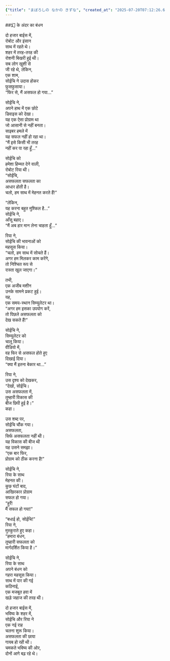```yaml
---
{"title": "まぼろしの なかの きずな", "created_at": "2025-07-20T07:12:26.607857+09:00", "pattern_id": 4, "pattern_name": "ループ脱出型", "year": 2112}
---
```


##幻 के अंदर का बंधन

दो हजार बाईस में,  
रोबोट और इंसान  
साथ में रहते थे।  
शहर में तरह-तरह की  
रोशनी बिखरी हुई थी।  
सब लोग खुशी से  
जी रहे थे, लेकिन,  
एक शाम,  
सोईचि ने उदास होकर  
फुसफुसाया।  
“फिर से, मैं असफल हो गया…”

सोईचि ने,  
अपने हाथ में एक छोटे  
डिवाइस को देखा।  
यह एक ऐसा प्रोग्राम था  
जो आसानी से नहीं बनता।  
साइबर हमले में  
यह सफल नहीं हो रहा था।  
“मैं इसे किसी भी तरह  
नहीं कर पा रहा हूँ…”

सोईचि को  
हमेशा हिम्मत देने वाली,  
रोबोट रिया थी।  
“सोईचि,  
असफलता सफलता का  
आधार होती है।  
चलो, हम साथ में मेहनत करते हैं!”

“लेकिन,  
यह करना बहुत मुश्किल है…”  
सोईचि ने,  
आँसू बहाए।  
“मैं अब हार मान लेना चाहता हूँ…”

रिया ने,  
सोईचि की भावनाओं को  
महसूस किया।  
“चलो, हम साथ में सोचते हैं।  
अगर हम मिलकर काम करेंगे,  
तो निश्चित रूप से  
रास्ता खुल जाएगा।”

तभी,  
एक अजीब मशीन  
उनके सामने प्रकट हुई।  
यह,  
एक समय-स्थान सिम्युलेटर था।  
“अगर हम इसका उपयोग करें,  
तो पिछले असफलता को  
देख सकते हैं!”

सोईचि ने,  
सिम्युलेटर को  
चालू किया।  
वीडियो में,  
वह फिर से असफल होते हुए  
दिखाई दिया।  
“क्या मैं इतना बेकार था…”

रिया ने,  
उस दृश्य को देखकर,  
“देखो, सोईचि।  
उस असफलता में,  
तुम्हारी विकास की  
बीज छिपी हुई है।”  
कहा।

उस शब्द पर,  
सोईचि चौंक गया।  
असफलता,  
सिर्फ असफलता नहीं थी।  
यह विकास की बीज थी  
यह उसने समझा।  
“एक बार फिर,  
प्रोग्राम को ठीक करना है!”

सोईचि ने,  
रिया के साथ  
मेहनत की।  
कुछ घंटों बाद,  
आखिरकार प्रोग्राम  
सफल हो गया।  
“हुर्रे!  
मैं सफल हो गया!”

“बधाई हो, सोईचि!”  
रिया ने,  
मुस्कुराते हुए कहा।  
“हमारा बंधन,  
तुम्हारी सफलता को  
मार्गदर्शित किया है।”

सोईचि ने,  
रिया के साथ  
अपने बंधन को  
गहरा महसूस किया।  
साथ में पार की गई  
कठिनाई,  
एक मजबूत हवा में  
खड़े जहाज की तरह थी।

दो हजार बाईस में,  
भविष्य के शहर में,  
सोईचि और रिया ने  
एक नई राह  
चलना शुरू किया।  
असफलता की छाया  
गायब हो रही थी।  
चमकते भविष्य की ओर,  
दोनों आगे बढ़ रहे थे।
